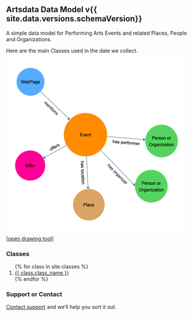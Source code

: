 ## Artsdata Data Model v{{ site.data.versions.schemaVersion}}

A simple data model for Performing Arts Events and related Places, People and Organizations. 

Here are the main Classes used in the date we collect.

![Image](images/artsdata_event_model-3.png)

[[open drawing tool](https://www.yworks.com/yed-live/?file=https://gist.githubusercontent.com/saumier/c1d9b2a3392a1e03c8a14d9fbc2ac5d6/raw/8113c090a24e81c86c64d7a9425b865032a51517/artsdata_event_model)]

### Classes

<ol>
{% for class in site.classes %}
<li>
    <a href="{{ class.url }}">
        {{ class.class_name }}
    </a>
</li>
{% endfor %}
</ol>



### Support or Contact

[Contact support](mailto:support@culturecreates.com) and we’ll help you sort it out.
